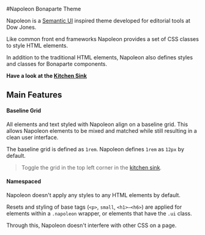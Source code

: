 #Napoleon Bonaparte Theme

Napoleon is a [Semantic UI](http://semantic-ui.com/) inspired theme developed for editorial tools at Dow Jones.

Like common front end frameworks Napoleon provides a set of CSS classes to style HTML elements.

In addition to the traditional HTML elements, Napoleon also defines styles and classes for Bonaparte components.

**Have a look at the [Kitchen Sink](http://bonaparte.github.io/theme-napoleon/examples/kitchen-sink.html)**

## Main Features

#### Baseline Grid

All elements and text styled with Napoleon align on a baseline grid. This allows Napoleon elements to be mixed and matched while still resulting in a clean user interface.

The baseline grid is defined as `1rem`. Napoleon defines `1rem` as `12px` by default.

> Toggle the grid in the top left corner in the [kitchen sink](http://bonaparte.github.io/theme-napoleon/examples/kitchen-sink.html).

#### Namespaced

Napoleon doesn't apply any styles to any HTML elements by default.

Resets and styling of base tags (`<p>`, `small`, `<h1>–<h6>`) are applied for elements within a `.napoleon` wrapper, or elements that have the `.ui` class.

Through this, Napoleon doesn't interfere with other CSS on a page.

